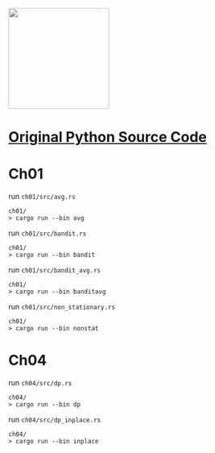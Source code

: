 [<img src="https://raw.githubusercontent.com/oreilly-japan/deep-learning-from-scratch-4/images/deep-learning-from-scratch-4.png" width="200px">](https://www.oreilly.co.jp/books/9784873117584/)

# [Original Python Source Code](https://github.com/oreilly-japan/deep-learning-from-scratch-4)

# Ch01

run `ch01/src/avg.rs`
```
ch01/
> cargo run --bin avg
```

run `ch01/src/bandit.rs`
```
ch01/
> cargo run --bin bandit
```

run `ch01/src/bandit_avg.rs`
```
ch01/
> cargo run --bin banditavg
```

run `ch01/src/non_stationary.rs`
```
ch01/
> cargo run --bin nonstat
```

# Ch04

run `ch04/src/dp.rs`
```
ch04/
> cargo run --bin dp
```

run `ch04/src/dp_inplace.rs`
```
ch04/
> cargo run --bin inplace
```

